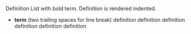 
Definition List with bold term.  Definition is rendered indented.

- **term**  (two trailing spaces for line break)
  definition definition definition definition definition definition 

